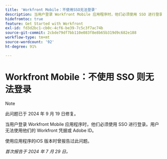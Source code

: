 ```yaml
---
title: 'Workfront Mobile：不使用SSO无法登录'
description: 当用户登录 Workfront Mobile 应用程序时，他们必须使用 SSO 进行登录。用户无法使用他们的 Workfront 凭据或 Adobe ID。
hidefromtoc: true
feature: Get Started with Workfront
exl-id: fd3d2bc1-cb0c-4cf6-be39-7c5c3f7ac74b
source-git-commit: 2cbde79df7bb110e083f8e8b65b319d9c682e188
workflow-type: tm+mt
source-wordcount: '92'
ht-degree: 91%

---
```


# Workfront Mobile：不使用 SSO 则无法登录

>[!NOTE]
>
>此问题已于 2024 年 9 月 19 日修复。

当用户登录 Workfront Mobile 应用程序时，他们必须使用 SSO 进行登录。用户无法使用他们的 Workfront 凭据或 Adobe ID。

使用应用程序的iOS 版本时曾报告过此问题。

_首次报告于 2024 年 7 月 29 日。_
